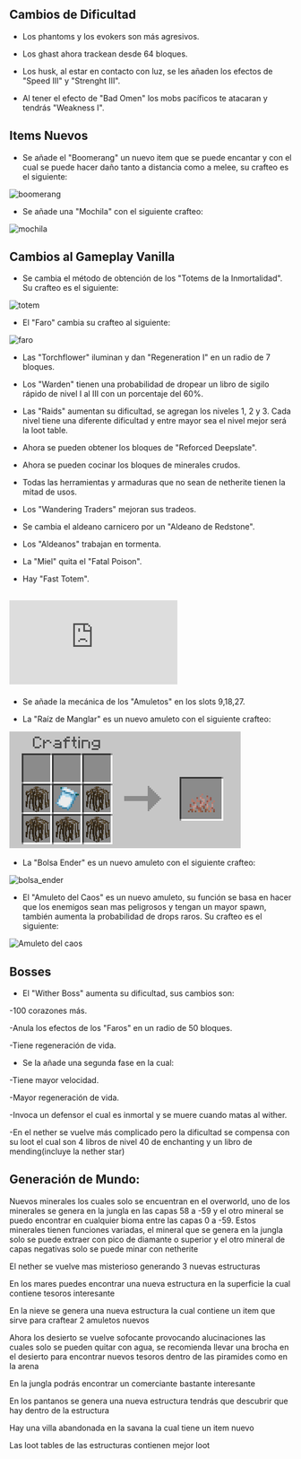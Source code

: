 ## Cambios de Dificultad

- Los phantoms y los evokers son más agresivos.

- Los ghast ahora trackean desde 64 bloques.

- Los husk, al estar en contacto con luz, se les añaden los efectos de "Speed III" y "Strenght III".

- Al tener el efecto de "Bad Omen" los mobs pacíficos te atacaran y tendrás "Weakness I".

## Items Nuevos

- Se añade el "Boomerang" un nuevo item que se puede encantar y con el cual se puede hacer daño tanto a distancia como a melee, su crafteo es el siguiente:

![boomerang](https://github.com/MiguelVeraXd/Valley-Dimensional-Wiki/blob/main/Main/Wiki/assets/crafteo/boomerang.png)

- Se añade una "Mochila" con el siguiente crafteo:

![mochila](https://github.com/MiguelVeraXd/Valley-Dimensional-Wiki/blob/main/Main/Wiki/assets/crafteo/mochila.png)

## Cambios al Gameplay Vanilla

- Se cambia el método de obtención de los "Totems de la Inmortalidad". Su crafteo es el siguiente:

![totem](https://github.com/MiguelVeraXd/Valley-Dimensional-Wiki/blob/main/Main/Wiki/assets/crafteo/totem.png)

- El "Faro" cambia su crafteo al siguiente:

![faro](https://github.com/MiguelVeraXd/Valley-Dimensional-Wiki/blob/main/Main/Wiki/assets/crafteo/faro.png) 

- Las "Torchflower" iluminan y dan "Regeneration I" en un radio de 7 bloques.

- Los "Warden" tienen una probabilidad de dropear un libro de sigilo rápido de nivel I al III con un porcentaje del 60%.

- Las "Raids" aumentan su dificultad, se agregan los niveles 1, 2 y 3. Cada nivel tiene una diferente dificultad y entre mayor sea el nivel mejor será la loot table.

- Ahora se pueden obtener los bloques de "Reforced Deepslate".

- Ahora se pueden cocinar los bloques de minerales crudos.

- Todas las herramientas y armaduras que no sean de netherite tienen la mitad de usos.

- Los "Wandering Traders" mejoran sus tradeos.

- Se cambia el aldeano carnicero por un "Aldeano de Redstone".

- Los "Aldeanos" trabajan en tormenta.

- La "Miel" quita el "Fatal Poison".

- Hay "Fast Totem".

## ![Artifacts](https://github.com/MiguelVeraXd/Valley-Dimensional-Wiki/blob/main/Main/Wiki/wiki.md)

- Se añade la mecánica de los "Amuletos" en los slots 9,18,27.



- La "Raíz de Manglar" es un nuevo amuleto con el siguiente crafteo:

![raiz de manglar](https://github.com/MiguelVeraXd/Valley-Dimensional-Wiki/blob/main/Main/Wiki/assets/crafteo/raiz_de_manglar.png)

- La "Bolsa Ender" es un nuevo amuleto con el siguiente crafteo:

![bolsa_ender](https://github.com/MiguelVeraXd/Valley-Dimensional-Wiki/blob/main/Main/Wiki/assets/crafteo/bolsa_ender.png)

- El "Amuleto del Caos" es un nuevo amuleto, su función se basa en hacer que los enemigos sean mas peligrosos y tengan un mayor spawn, también aumenta la probabilidad de drops raros. Su crafteo es el siguiente:

![Amuleto del caos](https://github.com/MiguelVeraXd/Valley-Dimensional-Wiki/blob/main/Main/Wiki/assets/crafteo/amuleto_del_caos.png)

## Bosses
- El "Wither Boss" aumenta su dificultad, sus cambios son:

-100 corazones más.

-Anula los efectos de los "Faros" en un radio de 50 bloques.

-Tiene regeneración de vida.

- Se la añade una segunda fase en la cual:

-Tiene mayor velocidad.

-Mayor regeneración de vida.

-Invoca un defensor el cual es inmortal y se muere cuando matas al wither.

-En el nether se vuelve más complicado pero la dificultad se compensa con su loot el cual son 4 libros de nivel 40 de enchanting y un libro de mending(incluye la nether star)

## Generación de Mundo:

Nuevos minerales los cuales solo se encuentran en el overworld, uno de los minerales se genera en la jungla en las capas 58 a -59 y el otro mineral se puedo encontrar en cualquier bioma entre las capas 0 a -59. Estos minerales tienen funciones variadas, el mineral que se genera en la jungla solo se puede extraer con pico de diamante o superior y el otro mineral de capas negativas solo se puede minar con netherite

El nether se vuelve mas misterioso generando 3 nuevas estructuras

En los mares puedes encontrar una nueva estructura en la superficie la cual contiene tesoros interesante

En la nieve se genera una nueva estructura la cual contiene un item que sirve para craftear 2 amuletos nuevos

Ahora los desierto se vuelve sofocante provocando alucinaciones las cuales solo se pueden quitar con agua, se recomienda llevar una brocha en el desierto para encontrar nuevos tesoros dentro de las piramides como en la arena

En la jungla podrás encontrar un comerciante bastante interesante

En los pantanos se genera una nueva estructura tendrás que descubrir que hay dentro de la estructura

Hay una villa abandonada en la savana la cual tiene un item nuevo

Las loot tables de las estructuras contienen mejor loot
